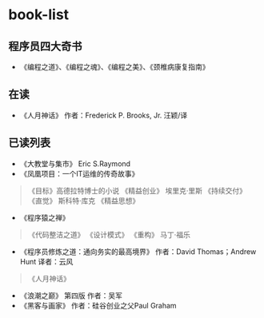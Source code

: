 # book-list
## 程序员四大奇书
- 《编程之道》、《编程之魂》、《编程之美》、《颈椎病康复指南》

## 在读
- 《人月神话》 作者：Frederick P. Brooks, Jr. 汪颖/译

## 已读列表
- 《大教堂与集市》 Eric S.Raymond
- 《凤凰项目：一个IT运维的传奇故事》
> 《目标》高德拉特博士的小说
> 《精益创业》 埃里克·里斯
> 《持续交付》
> 《直觉》 斯科特·库克
> 《精益思想》
- 《程序猿之禅》
> 《代码整洁之道》 
> 《设计模式》
> 《重构》 马丁·福乐
- 《程序员修炼之道：通向务实的最高境界》 作者：David Thomas；Andrew Hunt 译者：云风
> 《人月神话》
- 《浪潮之巅》 第四版 作者：吴军
- 《黑客与画家》 作者：硅谷创业之父Paul Graham
